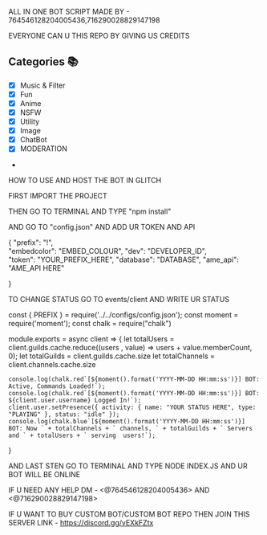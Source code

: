 ALL IN ONE BOT SCRIPT
MADE BY - 764546128204005436,716290028829147198

EVERYONE CAN U THIS REPO BY GIVING US CREDITS

## Categories 📚
- [x] Music & Filter
- [x] Fun
- [x] Anime
- [x] NSFW
- [x] Utility
- [X] Image
- [X] ChatBot
- [x] MODERATION
- 


HOW TO USE AND HOST THE BOT IN GLITCH

FIRST IMPORT THE PROJECT

THEN GO TO TERMINAL AND TYPE "npm install"

AND GO TO "config.json" AND ADD UR TOKEN AND API

{
    "prefix": "!",     
    "embedcolor": "EMBED_COLOUR", 
    "dev": "DEVELOPER_ID",       
    "token": "YOUR_PREFIX_HERE", 
    "database": "DATABASE",
    "ame_api": "AME_API HERE"     
    
}


TO CHANGE STATUS GO TO events/client AND WRITE UR STATUS 


const { PREFIX } = require('../../configs/config.json');
const moment = require('moment');
const chalk = require("chalk")

module.exports = async client => {
    let totalUsers = client.guilds.cache.reduce((users , value) => users + value.memberCount, 0);
    let totalGuilds = client.guilds.cache.size
    let totalChannels = client.channels.cache.size

    console.log(chalk.red`[${moment().format('YYYY-MM-DD HH:mm:ss')}] BOT: Active, Commands Loaded!`);
    console.log(chalk.red`[${moment().format('YYYY-MM-DD HH:mm:ss')}] BOT: ${client.user.username} Logged In!`);
    client.user.setPresence({ activity: { name: "YOUR STATUS HERE", type: "PLAYING" }, status: "idle" });
    console.log(chalk.blue`[${moment().format('YYYY-MM-DD HH:mm:ss')}] BOT: Now ` + totalChannels + ` channels, ` + totalGuilds + ` Servers and ` + totalUsers + ` serving  users!`);
}

AND LAST STEN GO TO TERMINAL AND TYPE NODE INDEX.JS AND UR BOT WILL BE ONLINE


IF U NEED ANY HELP DM - <@764546128204005436> AND <@716290028829147198>

IF U WANT TO BUY CUSTOM BOT/CUSTOM BOT REPO THEN JOIN THIS SERVER LINK - https://discord.gg/vEXkFZtx